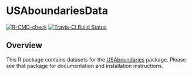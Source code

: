 
<!-- README.md is generated from README.Rmd. Please edit that file -->

# USAboundariesData

[![R-CMD-check](https://github.com/ropensci/USAboundariesData/actions/workflows/R-CMD-check.yaml/badge.svg)](https://github.com/ropensci/USAboundariesData/actions)
[![Travis-CI Build
Status](https://travis-ci.org/ropensci/USAboundariesData.svg?branch=master)](https://travis-ci.org/ropensci/USAboundariesData)

## Overview

This R package contains datasets for the
[USAboundaries](https://docs.ropensci.org/USAboundaries/) package.
Please see that package for documentation and installation instructions.
